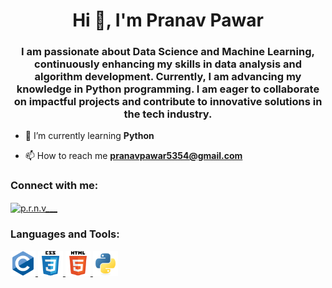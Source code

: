 <h1 align="center">Hi 👋, I'm Pranav Pawar</h1>
<h3 align="center">I am passionate about Data Science and Machine Learning, continuously enhancing my skills in data analysis and algorithm development. Currently, I am advancing my knowledge in Python programming. I am eager to collaborate on impactful projects and contribute to innovative solutions in the tech industry.</h3>

- 🌱 I’m currently learning **Python**

- 📫 How to reach me **pranavpawar5354@gmail.com**

<h3 align="left">Connect with me:</h3>
<p align="left">
<a href="https://instagram.com/p.r.n.v___" target="blank"><img align="center" src="https://raw.githubusercontent.com/rahuldkjain/github-profile-readme-generator/master/src/images/icons/Social/instagram.svg" alt="p.r.n.v___" height="30" width="40" /></a>
</p>

<h3 align="left">Languages and Tools:</h3>
<p align="left"> <a href="https://www.cprogramming.com/" target="_blank" rel="noreferrer"> <img src="https://raw.githubusercontent.com/devicons/devicon/master/icons/c/c-original.svg" alt="c" width="40" height="40"/> </a> <a href="https://www.w3schools.com/css/" target="_blank" rel="noreferrer"> <img src="https://raw.githubusercontent.com/devicons/devicon/master/icons/css3/css3-original-wordmark.svg" alt="css3" width="40" height="40"/> </a> <a href="https://www.w3.org/html/" target="_blank" rel="noreferrer"> <img src="https://raw.githubusercontent.com/devicons/devicon/master/icons/html5/html5-original-wordmark.svg" alt="html5" width="40" height="40"/> </a> <a href="https://www.python.org" target="_blank" rel="noreferrer"> <img src="https://raw.githubusercontent.com/devicons/devicon/master/icons/python/python-original.svg" alt="python" width="40" height="40"/> </a> </p>
